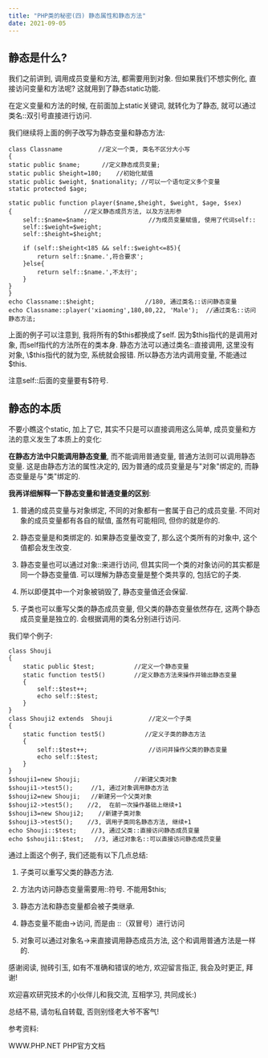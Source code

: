 ```yaml
---
title: "PHP类的秘密(四) 静态属性和静态方法"
date: 2021-09-05
---
```



## 静态是什么?

我们之前讲到, 调用成员变量和方法, 都需要用到对象. 但如果我们不想实例化, 直接访问变量和方法呢? 这就用到了静态static功能.

在定义变量和方法的时候, 在前面加上static关键词, 就转化为了静态, 就可以通过类名::双引号直接进行访问.

我们继续将上面的例子改写为静态变量和静态方法:

    class Classname          //定义一个类, 类名不区分大小写
    {
    static public $name;      //定义静态成员变量;
    static public $height=180;    //初始化赋值
    static public $weight, $nationality; //可以一个语句定义多个变量
    static protected $age;

    static public function player($name,$height, $weight, $age, $sex)
    {                    //定义静态成员方法, 以及方法形参
        self::$name=$name;                 //为成员变量赋值, 使用了代词self::
        self::$weight=$weight;
        self::$height=$height;

        if (self::$height<185 && self::$weight<=85){
            return self::$name.',符合要求';
        }else{
            return self::$name.',不太行';
        }
    }
    }
    echo Classname::$height;              //180, 通过类名::访问静态变量
    echo Classname::player('xiaoming',180,80,22, 'Male');  //通过类名::访问静态方法;
    
上面的例子可以注意到, 我将所有的\$this都换成了self. 因为\$this指代的是调用对象, 而self指代的方法所在的类本身. 静态方法可以通过类名::直接调用, 这里没有对象, \\\$this指代的就为空, 系统就会报错. 所以静态方法内调用变量, 不能通过\$this.

注意self::后面的变量要有$符号.

## 静态的本质

不要小瞧这个static, 加上了它, 其实不只是可以直接调用这么简单, 成员变量和方法的意义发生了本质上的变化:

**在静态方法中只能调用静态变量**, 而不能调用普通变量, 普通方法则可以调用静态变量. 这是由静态方法的属性决定的, 因为普通的成员变量是与"对象"绑定的, 而静态变量是与"类"绑定的.

**我再详细解释一下静态变量和普通变量的区别**:
1. 普通的成员变量与对象绑定, 不同的对象都有一套属于自己的成员变量. 不同对象的成员变量都有各自的赋值, 虽然有可能相同, 但你的就是你的.

1. 静态变量是和类绑定的. 如果静态变量改变了, 那么这个类所有的对象中, 这个值都会发生改变.

1. 静态变量也可以通过对象::来进行访问, 但其实同一个类的对象访问的其实都是同一个静态变量值. 可以理解为静态变量是整个类共享的, 包括它的子类.

1. 所以即便其中一个对象被销毁了, 静态变量值还会保留.

1. 子类也可以重写父类的静态成员变量, 但父类的静态变量依然存在, 这两个静态成员变量是独立的. 会根据调用的类名分别进行访问.

我们举个例子:

    class Shouji
    {
        static public $test;           //定义一个静态变量
        static function test5()        //定义静态方法来操作并输出静态变量
        {
            self::$test++;
            echo self::$test;
        }
    }
    class Shouji2 extends  Shouji          //定义一个子类
    {
        static function test5()           //定义子类的静态方法
        {
            self::$test++;                 //访问并操作父类的静态变量
            echo self::$test;
        }
    }
    $shouji1=new Shouji;               //新建父类对象
    $shouji1->test5();     //1, 通过对象调用静态方法
    $shouji2=new Shouji;   //新建另一个父类对象
    $shouji2->test5();    //2,  在前一次操作基础上继续+1
    $shouji3=new Shouji2;    //新建子类对象
    $shouji3->test5();    //3, 调用子类同名静态方法, 继续+1
    echo Shouji::$test;    //3, 通过父类::直接访问静态成员变量
    echo $shouji1::$test;   //3, 通过对象名::可以直接访问静态成员变量

通过上面这个例子, 我们还能有以下几点总结:

1. 子类可以重写父类的静态方法.

1. 方法内访问静态变量需要用::符号. 不能用$this;

1. 静态方法和静态变量都会被子类继承.

1. 静态变量不能由->访问, 而是由 ::（双冒号）进行访问

1. 对象可以通过对象名->来直接调用静态成员方法, 这个和调用普通方法是一样的.


感谢阅读, 抛砖引玉, 如有不准确和错误的地方, 欢迎留言指正, 我会及时更正, 拜谢!

欢迎喜欢研究技术的小伙伴儿和我交流, 互相学习, 共同成长:)

总结不易, 请勿私自转载, 否则别怪老大爷不客气!

参考资料:

WWW.PHP.NET PHP官方文档
